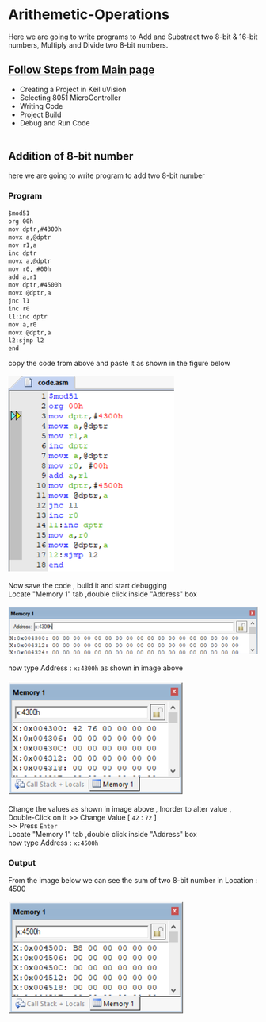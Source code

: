 # Arithemetic-Operations
Here we are going to write programs to Add and Substract two 8-bit & 16-bit numbers, Multiply and Divide two 8-bit numbers.
## <a href="https://github.com/pscretn/8051-Programming-Using-Keil-uVision">Follow Steps from Main page</a>
* Creating a Project in Keil uVision
* Selecting 8051 MicroController
* Writing Code
* Project Build
* Debug and Run Code<br><br>
 ## Addition of 8-bit number
 here we are going to write program to add two 8-bit number
 ### Program
 ```Assembly
 $mod51
org 00h
mov dptr,#4300h
movx a,@dptr
mov r1,a
inc dptr
movx a,@dptr
mov r0, #00h
add a,r1
mov dptr,#4500h
movx @dptr,a
jnc l1
inc r0
l1:inc dptr
mov a,r0
movx @dptr,a
l2:sjmp l2
end
```
copy the code from above and paste it as shown in the figure below<br><br>
![](/images/imga.png) <br><br>
Now save the code , build it and start debugging<br>
Locate "Memory 1" tab ,double click inside "Address" box<br><br>
![](/images/img16.png) <br><br>
now type Address : ```x:4300h``` as shown in image above<br><br>
![](/images/imgb.png) <br><br>
Change the values as shown in image above , Inorder to alter value , Double-Click on it >> Change Value [ `42` : `72` ]<br> >> Press `Enter`<br>
Locate "Memory 1" tab ,double click inside "Address" box<br>
now type Address : ```x:4500h```
### Output
From the image below we can see the sum of two 8-bit number in Location : 4500 <br><br>
![](/images/imgc.png) <br><br>

